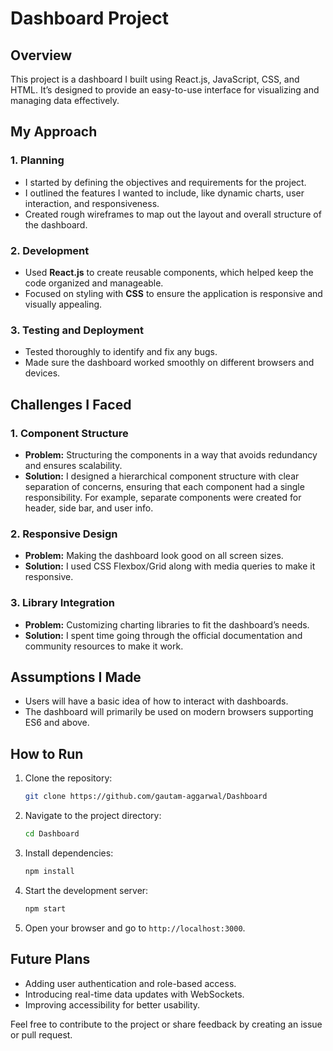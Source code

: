 # Dashboard Project

## Overview
This project is a dashboard I built using React.js, JavaScript, CSS, and HTML. It’s designed to provide an easy-to-use interface for visualizing and managing data effectively.

## My Approach
### 1. **Planning**
   - I started by defining the objectives and requirements for the project.
   - I outlined the features I wanted to include, like dynamic charts, user interaction, and responsiveness.
   - Created rough wireframes to map out the layout and overall structure of the dashboard.

### 2. **Development**
   - Used **React.js** to create reusable components, which helped keep the code organized and manageable.
   - Focused on styling with **CSS** to ensure the application is responsive and visually appealing.

### 3. **Testing and Deployment**
   - Tested thoroughly to identify and fix any bugs.
   - Made sure the dashboard worked smoothly on different browsers and devices.

## Challenges I Faced
### 1. **Component Structure**
   - **Problem:** Structuring the components in a way that avoids redundancy and ensures scalability.
   - **Solution:** I designed a hierarchical component structure with clear separation of concerns, ensuring that each component had a single responsibility. For example, separate components were created for header, side bar, and user info.

### 2. **Responsive Design**
   - **Problem:** Making the dashboard look good on all screen sizes.
   - **Solution:** I used CSS Flexbox/Grid along with media queries to make it responsive.

### 3. **Library Integration**
   - **Problem:** Customizing charting libraries to fit the dashboard’s needs.
   - **Solution:** I spent time going through the official documentation and community resources to make it work.

## Assumptions I Made
- Users will have a basic idea of how to interact with dashboards.
- The dashboard will primarily be used on modern browsers supporting ES6 and above.

## How to Run
1. Clone the repository:
   ```bash
   git clone https://github.com/gautam-aggarwal/Dashboard
   ```
2. Navigate to the project directory:
   ```bash
   cd Dashboard
   ```
3. Install dependencies:
   ```bash
   npm install
   ```
4. Start the development server:
   ```bash
   npm start
   ```
5. Open your browser and go to `http://localhost:3000`.

## Future Plans
- Adding user authentication and role-based access.
- Introducing real-time data updates with WebSockets.
- Improving accessibility for better usability.

Feel free to contribute to the project or share feedback by creating an issue or pull request.

